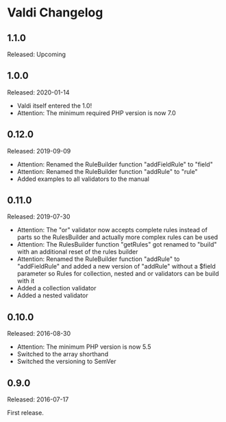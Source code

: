 Valdi Changelog
===============

## 1.1.0

Released: Upcoming

## 1.0.0

Released: 2020-01-14

- Valdi itself entered the 1.0!
- Attention: The minimum required PHP version is now 7.0

## 0.12.0

Released: 2019-09-09

- Attention: Renamed the RuleBuilder function "addFieldRule" to "field"
- Attention: Renamed the RuleBuilder function "addRule" to "rule"
- Added examples to all validators to the manual

## 0.11.0

Released: 2019-07-30

- Attention: The "or" validator now accepts complete rules instead of parts so the RulesBuilder and actually more
  complex rules can be used
- Attention: The RulesBuilder function "getRules" got renamed to "build" with an additional reset of the rules builder
- Attention: Renamed the RuleBuilder function "addRule" to "addFieldRule" and added a new version of "addRule" without a
  $field parameter so Rules for collection, nested and or validators can be build with it
- Added a collection validator
- Added a nested validator

## 0.10.0

Released: 2016-08-30

- Attention: The minimum PHP version is now 5.5
- Switched to the array shorthand
- Switched the versioning to SemVer

## 0.9.0

Released: 2016-07-17

First release.
